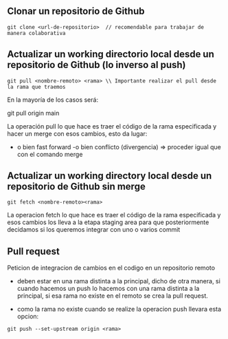 ## Clonar un repositorio de Github

```
git clone <url-de-repositorio>  // recomendable para trabajar de manera colaborativa

```
## Actualizar un working directorio local desde un repositorio de Github (lo inverso al push)

```
git pull <nombre-remoto> <rama> \\ Importante realizar el pull desde la rama que traemos

```
 En la mayoría de los casos será:

 git pull origin main

 La operación pull lo que hace es traer el código de la rama especificada y hacer un merge con esos cambios, esto da lugar:

 - o bien fast forward
 -o bien conflicto (divergencia) => proceder igual que con el comando merge

 ## Actualizar un working directory local desde un repositorio de Github sin merge

 ```
 git fetch <nombre-remoto><rama>
```

La operacion fetch lo que hace es traer el código de la rama especificada y esos cambios los lleva a la etapa staging area para que posteriormente decidamos si los queremos integrar con uno o varios commit

## Pull request

Peticion de integracion de cambios en el codigo en un repositorio remoto 
- deben estar en una rama distinta a la principal, dicho de otra manera, si cuando hacemos un push lo hacemos con una rama distinta a la principal, si esa rama no existe en el remoto se crea la pull request.

- como la rama no existe cuando se realize la operacion push llevara esta opcion:
```
git push --set-upstream origin <rama>
```


